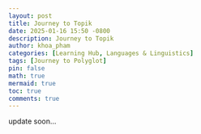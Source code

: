 ```yaml
---
layout: post
title: Journey to Topik
date: 2025-01-16 15:50 -0800
description: Journey to Topik
author: khoa_pham
categories: [Learning Hub, Languages & Linguistics]
tags: [Journey to Polyglot]
pin: false
math: true
mermaid: true
toc: true
comments: true
---
```


update soon...